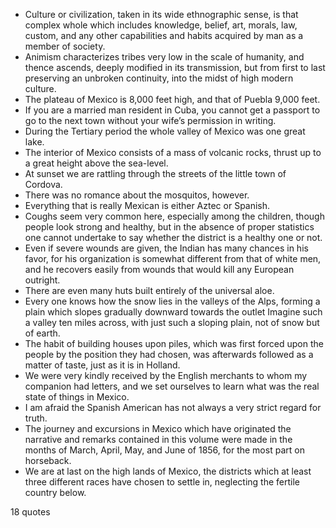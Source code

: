  - Culture or civilization, taken in its wide ethnographic sense, is that complex whole which includes knowledge, belief, art, morals, law, custom, and any other capabilities and habits acquired by man as a member of society.
 - Animism characterizes tribes very low in the scale of humanity, and thence ascends, deeply modified in its transmission, but from first to last preserving an unbroken continuity, into the midst of high modern culture.
 - The plateau of Mexico is 8,000 feet high, and that of Puebla 9,000 feet.
 - If you are a married man resident in Cuba, you cannot get a passport to go to the next town without your wife’s permission in writing.
 - During the Tertiary period the whole valley of Mexico was one great lake.
 - The interior of Mexico consists of a mass of volcanic rocks, thrust up to a great height above the sea-level.
 - At sunset we are rattling through the streets of the little town of Cordova.
 - There was no romance about the mosquitos, however.
 - Everything that is really Mexican is either Aztec or Spanish.
 - Coughs seem very common here, especially among the children, though people look strong and healthy, but in the absence of proper statistics one cannot undertake to say whether the district is a healthy one or not.
 - Even if severe wounds are given, the Indian has many chances in his favor, for his organization is somewhat different from that of white men, and he recovers easily from wounds that would kill any European outright.
 - There are even many huts built entirely of the universal aloe.
 - Every one knows how the snow lies in the valleys of the Alps, forming a plain which slopes gradually downward towards the outlet Imagine such a valley ten miles across, with just such a sloping plain, not of snow but of earth.
 - The habit of building houses upon piles, which was first forced upon the people by the position they had chosen, was afterwards followed as a matter of taste, just as it is in Holland.
 - We were very kindly received by the English merchants to whom my companion had letters, and we set ourselves to learn what was the real state of things in Mexico.
 - I am afraid the Spanish American has not always a very strict regard for truth.
 - The journey and excursions in Mexico which have originated the narrative and remarks contained in this volume were made in the months of March, April, May, and June of 1856, for the most part on horseback.
 - We are at last on the high lands of Mexico, the districts which at least three different races have chosen to settle in, neglecting the fertile country below.

18 quotes